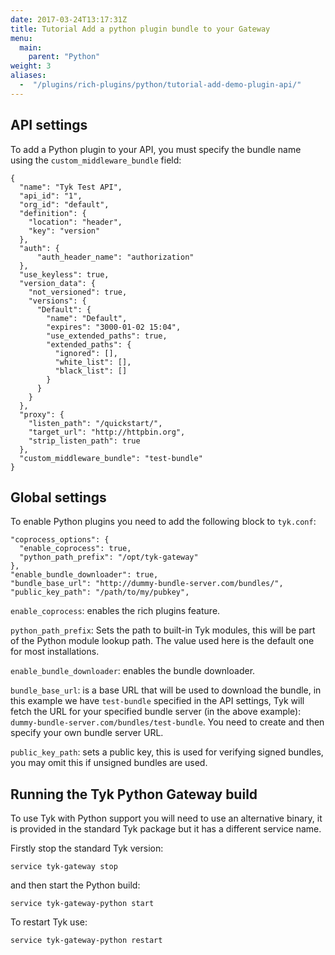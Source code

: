 ```yaml
---
date: 2017-03-24T13:17:31Z
title: Tutorial Add a python plugin bundle to your Gateway
menu:
  main:
    parent: "Python"
weight: 3 
aliases: 
  -  "/plugins/rich-plugins/python/tutorial-add-demo-plugin-api/"
---
```


## API settings

To add a Python plugin to your API, you must specify the bundle name using the `custom_middleware_bundle` field:

```{.json}
{
  "name": "Tyk Test API",
  "api_id": "1",
  "org_id": "default",
  "definition": {
    "location": "header",
    "key": "version"
  },
  "auth": {
      "auth_header_name": "authorization"
  },
  "use_keyless": true,
  "version_data": {
    "not_versioned": true,
    "versions": {
      "Default": {
        "name": "Default",
        "expires": "3000-01-02 15:04",
        "use_extended_paths": true,
        "extended_paths": {
          "ignored": [],
          "white_list": [],
          "black_list": []
        }
      }
    }
  },
  "proxy": {
    "listen_path": "/quickstart/",
    "target_url": "http://httpbin.org",
    "strip_listen_path": true
  },
  "custom_middleware_bundle": "test-bundle"
}
```

## Global settings

To enable Python plugins you need to add the following block to `tyk.conf`:

```{.copyWrapper}
"coprocess_options": {
  "enable_coprocess": true,
  "python_path_prefix": "/opt/tyk-gateway"
},
"enable_bundle_downloader": true,
"bundle_base_url": "http://dummy-bundle-server.com/bundles/",
"public_key_path": "/path/to/my/pubkey",
```

`enable_coprocess`: enables the rich plugins feature.

`python_path_prefix`: Sets the path to built-in Tyk modules, this will be part of the Python module lookup path. The value used here is the default one for most installations.

`enable_bundle_downloader`: enables the bundle downloader.

`bundle_base_url`: is a base URL that will be used to download the bundle, in this example we have `test-bundle` specified in the API settings, Tyk will fetch the URL for your specified bundle server (in the above example): `dummy-bundle-server.com/bundles/test-bundle`. You need to create and then specify your own bundle server URL.

`public_key_path`: sets a public key, this is used for verifying signed bundles, you may omit this if unsigned bundles are used. 

## Running the Tyk Python Gateway build

To use Tyk with Python support you will need to use an alternative binary, it is provided in the standard Tyk package but it has a different service name.

Firstly stop the standard Tyk version:

```{.copyWrapper}
service tyk-gateway stop
```

and then start the Python build:

```{.copyWrapper}
service tyk-gateway-python start
```

To restart Tyk use:

```{.copyWrapper}
service tyk-gateway-python restart
```
